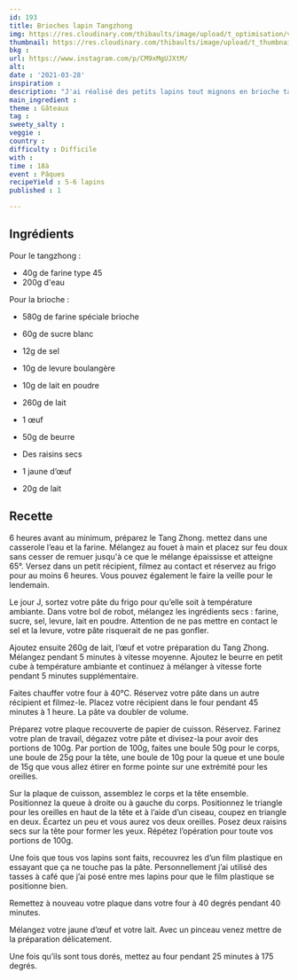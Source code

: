 ```yaml
---
id: 193
title: Brioches lapin Tangzhong
img: https://res.cloudinary.com/thibaults/image/upload/t_optimisation/v1616957773/Recipes/20210328_brioches_lapin.jpg
thumbnail: https://res.cloudinary.com/thibaults/image/upload/t_thumbnail_josie/v1616957773/Recipes/20210328_brioches_lapin.jpg
bkg : 
url: https://www.instagram.com/p/CM9xMgUJXtM/
alt: 
date : '2021-03-28'
inspiration : 
description: "J'ai réalisé des petits lapins tout mignons en brioche tangzhong : une incroyable méthode pour une brioche ultra moëlleuse !"
main_ingredient : 
theme : Gâteaux
tag : 
sweety_salty : 
veggie : 
country : 
difficulty : Difficile
with : 
time : 18à
event : Pâques
recipeYield : 5-6 lapins
published : 1

---
```


## Ingrédients
Pour le tangzhong :
 - 40g de farine type 45
 - 200g d'eau

Pour la brioche :
 - 580g de farine spéciale brioche
 - 60g de sucre blanc
 - 12g de sel
 - 10g de levure boulangère
 - 10g de lait en poudre
 - 260g de lait
 - 1 œuf
 - 50g de beurre
 - Des raisins secs

 - 1 jaune d’œuf
 - 20g de lait

## Recette
6 heures avant au minimum, préparez le Tang Zhong. mettez dans une casserole l’eau et la farine. Mélangez au fouet à main et placez sur feu doux sans cesser de remuer jusqu'à ce que le mélange épaississe et atteigne 65°. Versez dans un petit récipient, filmez au contact et réservez au frigo pour au moins 6 heures. Vous pouvez également le faire la veille pour le lendemain.

Le jour J, sortez votre pâte du frigo pour qu’elle soit à température ambiante. Dans votre bol de robot, mélangez les ingrédients secs : farine, sucre, sel, levure, lait en poudre. Attention de ne pas mettre en contact le sel et la levure, votre pâte risquerait de ne pas gonfler.

Ajoutez ensuite 260g de lait, l’œuf et votre préparation du Tang Zhong. Mélangez pendant 5 minutes à vitesse moyenne. Ajoutez le beurre en petit cube à température ambiante et continuez à mélanger à vitesse forte pendant 5 minutes supplémentaire.

Faites chauffer votre four à 40°C. Réservez votre pâte dans un autre récipient et filmez-le. Placez votre récipient dans le four pendant 45 minutes à 1 heure. La pâte va doubler de volume.

Préparez votre plaque recouverte de papier de cuisson. Réservez. Farinez votre plan de travail, dégazez votre pâte et divisez-la pour avoir des portions de 100g. Par portion de 100g, faites une boule 50g pour le corps, une boule de 25g pour la tête, une boule de 10g pour la queue et une boule de 15g que vous allez étirer en forme pointe sur une extrémité pour les oreilles.

Sur la plaque de cuisson, assemblez le corps et la tête ensemble. Positionnez la queue à droite ou à gauche du corps. Positionnez le triangle pour les oreilles en haut de la tête et à l’aide d’un ciseau, coupez en triangle en deux. Écartez un peu et vous aurez vos deux oreilles. Posez deux raisins secs sur la tête pour former les yeux. Répétez l’opération pour toute vos portions de 100g.

Une fois que tous vos lapins sont faits, recouvrez les d’un film plastique en essayant que ça ne touche pas la pâte. Personnellement j’ai utilisé des tasses à café que j’ai posé entre mes lapins pour que le film plastique se positionne bien.

Remettez à nouveau votre plaque dans votre four à 40 degrés pendant 40 minutes.

Mélangez votre jaune d’œuf et votre lait. Avec un pinceau venez mettre de la préparation délicatement.

Une fois qu’ils sont tous dorés, mettez au four pendant 25 minutes à 175 degrés.